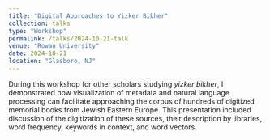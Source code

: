 ```yaml
---
title: "Digital Approaches to Yizker Bikher"
collection: talks
type: "Workshop"
permalink: /talks/2024-10-21-talk
venue: "Rowan University"
date: 2024-10-21
location: "Glasboro, NJ"
---
```


During this workshop for other scholars studying *yizker bikher*, I demonstrated how visualization of metadata and natural language processing can facilitate approaching the corpus of hundreds of digitized memorial books from Jewish Eastern Europe. This presentation included discussion of the digitization of these sources, their description by libraries, word frequency, keywords in context, and word vectors. 